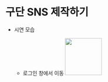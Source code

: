 구단 SNS 제작하기
=================


* 시연 모습

  * 로그인 창에서 이동
    <img src="C:\Users\zzang\Desktop\업로드 gif\로그인에서 이동.gif" width="100px" height="100px"></img>
    
